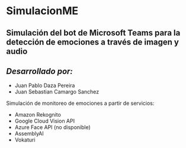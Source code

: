 # SimulacionME
## Simulación del bot de Microsoft Teams para la detección de emociones a través de imagen y audio
## ***Desarrollado por:***
- Juan Pablo Daza Pereira
- Juan Sebastian Camargo Sanchez

Simulación de monitoreo de emociones a partir de servicios:

- Amazon Rekognito
- Google Cloud Vision API
- Azure Face API (no disponible)
- AssemblyAI
- Vokaturi


